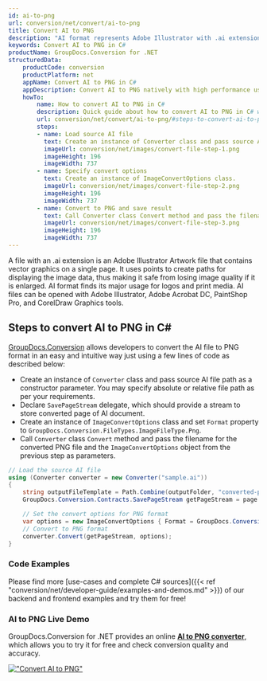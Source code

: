 ```yaml
---
id: ai-to-png
url: conversion/net/convert/ai-to-png
title: Convert AI to PNG
description: "AI format represents Adobe Illustrator with .ai extension. Learn how to convert AI to PNG file programmatically in C# language using GroupDocs.Conversion for .NET library."
keywords: Convert AI to PNG in C#
productName: GroupDocs.Conversion for .NET
structuredData:
    productCode: conversion
    productPlatform: net
    appName: Convert AI to PNG in C#
    appDescription: Convert AI to PNG natively with high performance using C# language and server side GroupDocs.Conversion for .NET APIs, without the use of any software like Microsoft or Open Office.
    howTo:
        name: How to convert AI to PNG in C# 
        description: Quick guide about how to convert AI to PNG in C# with high performance and accuracy.
        url: conversion/net/convert/ai-to-png/#steps-to-convert-ai-to-png-in-c
        steps:
        - name: Load source AI file 
          text: Create an instance of Converter class and pass source AI file path as a constructor parameter. You may specify absolute or relative file path as per your requirements. 
          imageUrl: conversion/net/images/convert-file-step-1.png
          imageHeight: 196
          imageWidth: 737
        - name: Specify convert options 
          text: Create an instance of ImageConvertOptions class.
          imageUrl: conversion/net/images/convert-file-step-2.png
          imageHeight: 196
          imageWidth: 737
        - name: Convert to PNG and save result 
          text: Call Converter class Convert method and pass the filename for the converted HTML file and the ImageConvertOptions object from the previous step as parameters.
          imageUrl: conversion/net/images/convert-file-step-3.png
          imageHeight: 196
          imageWidth: 737
---
```


A file with an .ai extension is an Adobe Illustrator Artwork file that contains vector graphics on a single page. It uses points to create paths for displaying the image data, thus making it safe from losing image quality if it is enlarged. AI format finds its major usage for logos and print media. AI files can be opened with Adobe Illustrator, Adobe Acrobat DC, PaintShop Pro, and CorelDraw Graphics tools.

## Steps to convert AI to PNG in C#

[GroupDocs.Conversion](https://products.groupdocs.com/conversion/net) allows developers to convert the AI file to PNG format in an easy and intuitive way just using a few lines of code as described below:

* Create an instance of `Converter` class and pass source AI file path as a constructor parameter. You may specify absolute or relative file path as per your requirements. 
* Declare `SavePageStream` delegate, which should provide a stream to store converted page of AI document.
* Create an instance of `ImageConvertOptions` class and set `Format` property to `GroupDocs.Conversion.FileTypes.ImageFileType.Png`.
* Call `Converter` class `Convert` method and pass the filename for the converted PNG file and the `ImageConvertOptions` object from the previous step as parameters.

```csharp
// Load the source AI file
using (Converter converter = new Converter("sample.ai"))
{
    string outputFileTemplate = Path.Combine(outputFolder, "converted-page-{0}.png");
    GroupDocs.Conversion.Contracts.SavePageStream getPageStream = page => new FileStream(string.Format(outputFileTemplate, page), FileMode.Create);

    // Set the convert options for PNG format
    var options = new ImageConvertOptions { Format = GroupDocs.Conversion.FileTypes.ImageFileType.Png };   
    // Convert to PNG format
    converter.Convert(getPageStream, options);
}
```

### Code Examples

Please find more [use-cases and complete C# sources]({{< ref "conversion/net/developer-guide/examples-and-demos.md" >}}) of our backend and frontend examples and try them for free!

### AI to PNG Live Demo

GroupDocs.Conversion for .NET provides an online [**AI to PNG converter**](https://products.groupdocs.app/conversion/ai-to-png), which allows you to try it for free and check conversion quality and accuracy.

[!["Convert AI to PNG"](conversion/net/images/convert-to-png/convert-ai-to-png.png)](https://products.groupdocs.app/conversion/ai-to-png)